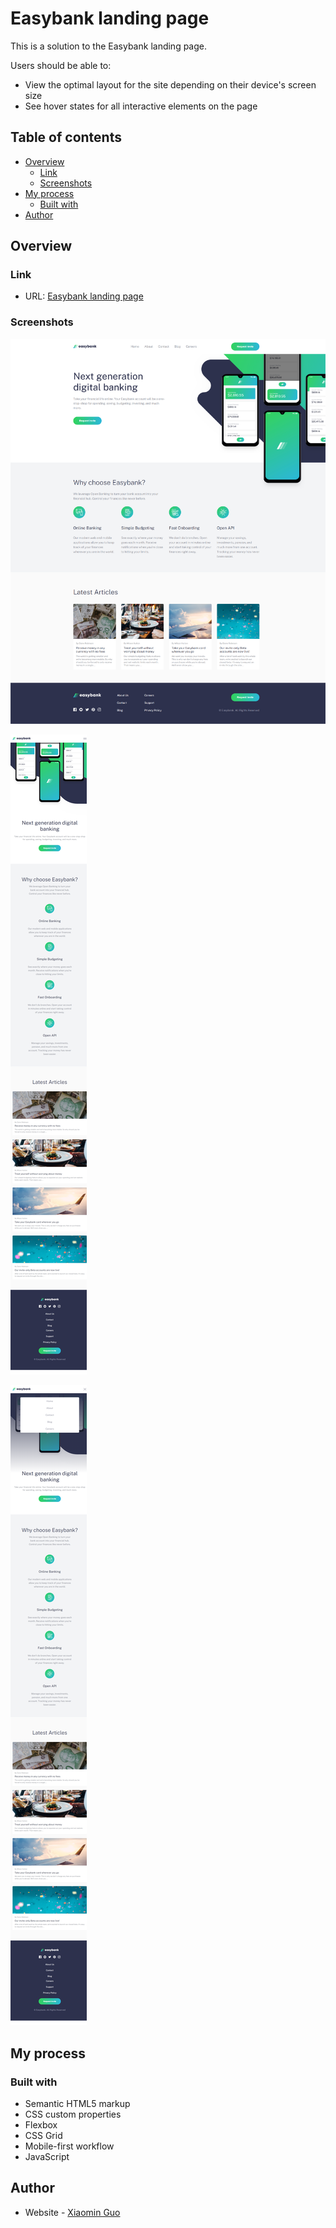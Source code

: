 # Easybank landing page

This is a solution to the Easybank landing page.

Users should be able to:

- View the optimal layout for the site depending on their device's screen size
- See hover states for all interactive elements on the page

## Table of contents

- [Overview](#overview)
  - [Link](#link)
  - [Screenshots](#screenshots)
- [My process](#my-process)
  - [Built with](#built-with)
- [Author](#author)

## Overview

### Link

- URL: [Easybank landing page](https://aislandmin.github.io/easybank-landing-page/)

### Screenshots

![](./screenshots/screenshot1.png)

![](./screenshots/screenshot2.png)

![](./screenshots/screenshot3.png)

## My process

### Built with

- Semantic HTML5 markup
- CSS custom properties
- Flexbox
- CSS Grid
- Mobile-first workflow
- JavaScript

## Author

- Website - [Xiaomin Guo](https://min-website-aislandmin.vercel.app/)
